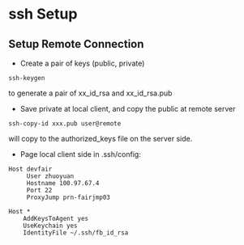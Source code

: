 # ssh Setup

## Setup Remote Connection
- Create a pair of keys (public, private)
```
ssh-keygen
```
to generate a pair of xx_id_rsa and xx_id_rsa.pub
- Save private at local client, and copy the public at remote server
```
ssh-copy-id xxx.pub user@remote
```
will copy to the authorized_keys file on the server side.
- Page local client side in .ssh/config:
```
Host devfair
     User zhuoyuan
     Hostname 100.97.67.4
     Port 22
     ProxyJump prn-fairjmp03

Host *
    AddKeysToAgent yes
    UseKeychain yes
    IdentityFile ~/.ssh/fb_id_rsa
```